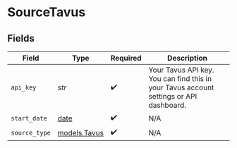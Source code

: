# SourceTavus


## Fields

| Field                                                                                  | Type                                                                                   | Required                                                                               | Description                                                                            |
| -------------------------------------------------------------------------------------- | -------------------------------------------------------------------------------------- | -------------------------------------------------------------------------------------- | -------------------------------------------------------------------------------------- |
| `api_key`                                                                              | *str*                                                                                  | :heavy_check_mark:                                                                     | Your Tavus API key. You can find this in your Tavus account settings or API dashboard. |
| `start_date`                                                                           | [date](https://docs.python.org/3/library/datetime.html#date-objects)                   | :heavy_check_mark:                                                                     | N/A                                                                                    |
| `source_type`                                                                          | [models.Tavus](../models/tavus.md)                                                     | :heavy_check_mark:                                                                     | N/A                                                                                    |